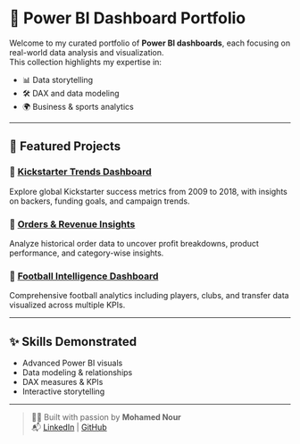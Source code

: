 # 🧠 Power BI Dashboard Portfolio

Welcome to my curated portfolio of **Power BI dashboards**, each focusing on real-world data analysis and visualization.  
This collection highlights my expertise in:

- 📊 Data storytelling
- 🛠️ DAX and data modeling
- 🌍 Business & sports analytics

---

## 🚀 Featured Projects

### 🔹 [Kickstarter Trends Dashboard](./Kickstarter_Trends_Dashboard/README.md)
Explore global Kickstarter success metrics from 2009 to 2018, with insights on backers, funding goals, and campaign trends.

### 🔹 [Orders & Revenue Insights](./Orders_Revenue_Insights/README.md)
Analyze historical order data to uncover profit breakdowns, product performance, and category-wise insights.

### 🔹 [Football Intelligence Dashboard](./Football_Intelligence_Dashboard/README.md)
Comprehensive football analytics including players, clubs, and transfer data visualized across multiple KPIs.

---

## ✨ Skills Demonstrated
- Advanced Power BI visuals
- Data modeling & relationships
- DAX measures & KPIs
- Interactive storytelling

---

> 👨‍💻 Built with passion by **Mohamed Nour**  
> 📬 [LinkedIn](https://www.linkedin.com) | [GitHub](https://github.com/Mohamednour7)